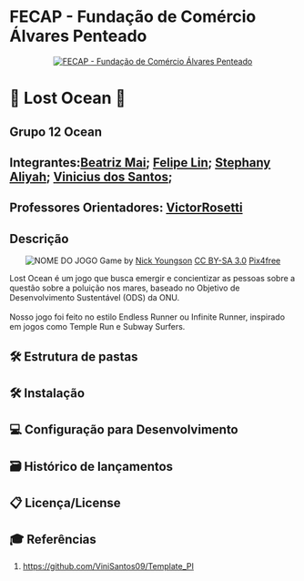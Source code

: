 # FECAP - Fundação de Comércio Álvares Penteado

<p align="center">
<a href= "https://www.fecap.br/"><img src="https://encrypted-tbn0.gstatic.com/images?q=tbn:ANd9GcRhZPrRa89Kma0ZZogxm0pi-tCn_TLKeHGVxywp-LXAFGR3B1DPouAJYHgKZGV0XTEf4AE&usqp=CAU" alt="FECAP - Fundação de Comércio Álvares Penteado" border="0"></a>
</p>

# 🌊 Lost Ocean 🌊

## Grupo 12 Ocean

## Integrantes:<a href="https://github.com/1546455">Beatriz Mai</a>; <a href="https://github.com/1500341276">Felipe Lin</a>; <a href="https://github.com/StephanyAliyah">Stephany Aliyah</a>; <a href="https://github.com/ViniSantos09">Vinicius dos Santos</a>;

## Professores Orientadores: <a href="https://www.linkedin.com/in/victorbarq/">VictorRosetti</a>

## Descrição

<p align="center">
<img src="https://pix4free.org/assets/library/2021-01-20/originals/game.jpg" alt="NOME DO JOGO" border="0">
  Game by <a href="http://www.nyphotographic.com/">Nick Youngson</a> <a rel="license" href="https://creativecommons.org/licenses/by-sa/3.0/">CC BY-SA 3.0</a> <a href="http://pix4free.org/">Pix4free</a>
</p>

Lost Ocean é um jogo que busca emergir e concientizar as pessoas sobre a questão sobre a poluição nos mares, baseado no Objetivo de Desenvolvimento Sustentável (ODS) da ONU.  
<br>
Nosso jogo foi feito no estilo Endless Runner ou Infinite Runner, inspirado em jogos como Temple Run e Subway Surfers.

## 🛠 Estrutura de pastas

## 🛠 Instalação

## 💻 Configuração para Desenvolvimento

## 🗃 Histórico de lançamentos

## 📋 Licença/License


## 🎓 Referências

1. <https://github.com/ViniSantos09/Template_PI>





